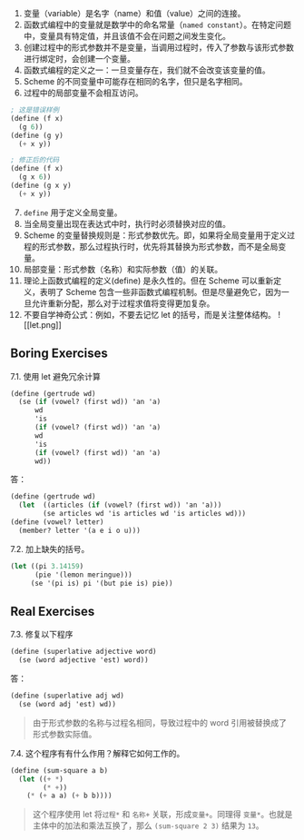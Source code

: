 1. 变量（variable）是名字（name）和值（value）之间的连接。
2. 函数式编程中的变量就是数学中的命名常量（`named constant`）。在特定问题中，变量具有特定值，并且该值不会在问题之间发生变化。
3. 创建过程中的形式参数并不是变量，当调用过程时，传入了参数与该形式参数进行绑定时，会创建一个变量。
4. 函数式编程的定义之一：一旦变量存在，我们就不会改变该变量的值。
5. Scheme 的不同变量中可能存在相同的名字，但只是名字相同。
6. 过程中的局部变量不会相互访问。
```scheme 
; 这是错误样例
(define (f x)
  (g 6))
(define (g y)
  (+ x y))
```
```scheme 
; 修正后的代码
(define (f x)
  (g x 6))
(define (g x y)
  (+ x y))
```
7. `define` 用于定义全局变量。
8. 当全局变量出现在表达式中时，执行时必须替换对应的值。
9. Scheme 的变量替换规则是：形式参数优先。即，如果将全局变量用于定义过程的形式参数，那么过程执行时，优先将其替换为形式参数，而不是全局变量。
10. 局部变量：形式参数（名称）和实际参数（值）的关联。
11. 理论上函数式编程的定义(define) 是永久性的。但在 Scheme 可以重新定义，表明了 Scheme 包含一些非函数式编程机制。但是尽量避免它，因为一旦允许重新分配，那么对于过程求值将变得更加复杂。
12. 不要自学神奇公式：例如，不要去记忆 let 的括号，而是关注整体结构。
![[let.png]]

## Boring Exercises

7.1. 使用 let 避免冗余计算
```scheme
(define (gertrude wd)
  (se (if (vowel? (first wd)) 'an 'a)
      wd
      'is
      (if (vowel? (first wd)) 'an 'a)
      wd
      'is
      (if (vowel? (first wd)) 'an 'a)
      wd))
```
答：
```scheme
(define (gertrude wd)
  (let  ((articles (if (vowel? (first wd)) 'an 'a)))
        (se articles wd 'is articles wd 'is articles wd)))
(define (vowel? letter)
  (member? letter '(a e i o u)))
```

7.2. 加上缺失的括号。
```scheme
(let ((pi 3.14159)
	  (pie '(lemon meringue)))
	 (se '(pi is) pi '(but pie is) pie))
```

## Real Exercises

7.3. 修复以下程序
```scheme
(define (superlative adjective word)
  (se (word adjective 'est) word))
```
答：
```scheme
(define (superlative adj wd)
  (se (word adj 'est) wd))
```
> 由于形式参数的名称与过程名相同，导致过程中的 word 引用被替换成了 形式参数实际值。

7.4. 这个程序有有什么作用？解释它如何工作的。
```scheme
(define (sum-square a b)
  (let ((+ *)
        (* +))
    (* (+ a a) (+ b b))))
```
> 这个程序使用 let 将`过程*` 和 `名称+` 关联，形成`变量+`。同理得 `变量*`。也就是主体中的加法和乘法互换了，那么 `(sum-square 2 3)` 结果为 `13`。

